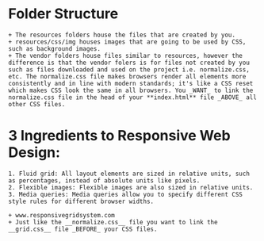 # Folder Structure
	+ The resources folders house the files that are created by you. 
	+ resources/css/img houses images that are going to be used by CSS, such as background images.
	+ The vendor folders house files similar to resources, however the difference is that the vendor folers is for files not created by you such as files downloaded and used on the project i.e. normalize.css, etc. The normalize.css file makes browsers render all elements more consistently and in line with modern standards; it's like a CSS reset which makes CSS look the same in all browsers. You _WANT_ to link the normalize.css file in the head of your **index.html** file _ABOVE_ all other CSS files.

# 3 Ingredients to Responsive Web Design:
	1. Fluid grid: All layout elements are sized in relative units, such as percentages, instead of absolute units like pixels.
	2. Flexible images: Flexible images are also sized in relative units.
	3. Media queries: Media queries allow you to specify different CSS style rules for different browser widths.

	+ www.responsivegridsystem.com
	+ Just like the __normalize.css__ file you want to link the __grid.css__ file _BEFORE_ your CSS files.